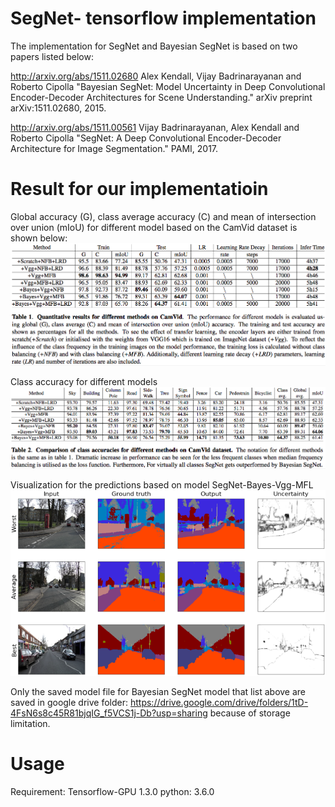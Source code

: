 # SegNet- tensorflow implementation
The implementation for SegNet and Bayesian SegNet is based on two papers listed below: 

http://arxiv.org/abs/1511.02680
Alex Kendall, Vijay Badrinarayanan and Roberto Cipolla "Bayesian SegNet: Model Uncertainty in Deep Convolutional Encoder-Decoder Architectures for Scene Understanding." arXiv preprint arXiv:1511.02680, 2015.

http://arxiv.org/abs/1511.00561
Vijay Badrinarayanan, Alex Kendall and Roberto Cipolla "SegNet: A Deep Convolutional Encoder-Decoder Architecture for Image Segmentation." PAMI, 2017. 

# Result for our implementatioin 
Global accuracy (G), class average accuracy (C) and mean of intersection over union (mIoU) for different model based on the CamVid dataset is shown below:
![Quantitative results](result/overall_accuracy.png)

Class accuracy for different models
![Quantitative results](result/class_accuracy.png)

Visualization for the predictions based on model SegNet-Bayes-Vgg-MFL
![Visualization results](result/results_img.png)


Only the saved model file for Bayesian SegNet model that list above are saved in google drive folder: https://drive.google.com/drive/folders/1tD-4FsN6s8c45R81bjqIG_f5VCS1j-Db?usp=sharing because of storage limitation. 

# Usage
Requirement: Tensorflow-GPU 1.3.0
python: 3.6.0











